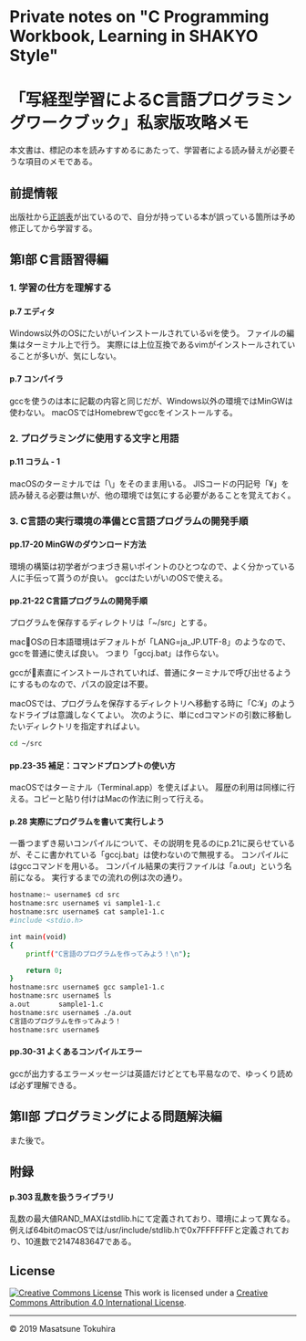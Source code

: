 # Private notes on "C Programming Workbook, Learning in SHAKYO Style"
# 「写経型学習によるC言語プログラミングワークブック」私家版攻略メモ

本文書は、標記の本を読みすすめるにあたって、学習者による読み替えが必要そうな項目のメモである。

## 前提情報

出版社から[正誤表](https://www.kyoritsu-pub.co.jp/app/file/goods_contents/276.pdf)が出ているので、自分が持っている本が誤っている箇所は予め修正してから学習する。

## 第I部 C言語習得編

### 1. 学習の仕方を理解する

#### p.7 エディタ

Windows以外のOSにたいがいインストールされているviを使う。
ファイルの編集はターミナル上で行う。
実際には上位互換であるvimがインストールされていることが多いが、気にしない。

#### p.7 コンパイラ

gccを使うのは本に記載の内容と同じだが、Windows以外の環境ではMinGWは使わない。
macOSではHomebrewでgccをインストールする。

### 2. プログラミングに使用する文字と用語

#### p.11 コラム - 1

macOSのターミナルでは「\」をそのまま用いる。
JISコードの円記号「¥」を読み替える必要は無いが、他の環境では気にする必要があることを覚えておく。

### 3. C言語の実行環境の準備とC言語プログラムの開発手順

#### pp.17-20 MinGWのダウンロード方法

環境の構築は初学者がつまづき易いポイントのひとつなので、よく分かっている人に手伝って貰うのが良い。
gccはたいがいのOSで使える。

#### pp.21-22 C言語プログラムの開発手順

プログラムを保存するディレクトリは「~/src」とする。

macOSの日本語環境はデフォルトが「LANG=ja_JP.UTF-8」のようなので、gccを普通に使えば良い。
つまり「gccj.bat」は作らない。

gccが素直にインストールされていれば、普通にターミナルで呼び出せるようにするものなので、パスの設定は不要。

macOSでは、プログラムを保存するディレクトリへ移動する時に「C:¥」のようなドライブは意識しなくてよい。
次のように、単にcdコマンドの引数に移動したいディレクトリを指定すればよい。
```bash
cd ~/src
```

#### pp.23-35 補足：コマンドプロンプトの使い方

macOSではターミナル（Terminal.app）を使えばよい。
履歴の利用は同様に行える。コピーと貼り付けはMacの作法に則って行える。

#### p.28 実際にプログラムを書いて実行しよう

一番つまずき易いコンパイルについて、その説明を見るのにp.21に戻らせているが、そこに書かれている「gccj.bat」は使わないので無視する。
コンパイルにはgccコマンドを用いる。
コンパイル結果の実行ファイルは「a.out」という名前になる。
実行するまでの流れの例は次の通り。
```bash
hostname:~ username$ cd src
hostname:src username$ vi sample1-1.c 
hostname:src username$ cat sample1-1.c 
#include <stdio.h>

int main(void)
{
    printf("C言語のプログラムを作ってみよう！\n");

    return 0;
}
hostname:src username$ gcc sample1-1.c 
hostname:src username$ ls
a.out		sample1-1.c
hostname:src username$ ./a.out
C言語のプログラムを作ってみよう！
hostname:src username$ 
```

#### pp.30-31 よくあるコンパイルエラー

gccが出力するエラーメッセージは英語だけどとても平易なので、ゆっくり読めば必ず理解できる。

## 第II部 プログラミングによる問題解決編

また後で。

## 附録

#### p.303 乱数を扱うライブラリ

乱数の最大値RAND_MAXはstdlib.hにて定義されており、環境によって異なる。例えば64bitのmacOSでは/usr/include/stdlib.hで0x7FFFFFFFと定義されており、10進数で2147483647である。

## License

[![Creative Commons License](https://i.creativecommons.org/l/by/4.0/80x15.png)](http://creativecommons.org/licenses/by/4.0/)
This work is licensed under a [Creative Commons Attribution 4.0 International License](http://creativecommons.org/licenses/by/4.0/).

---
&#169; 2019 Masatsune Tokuhira
